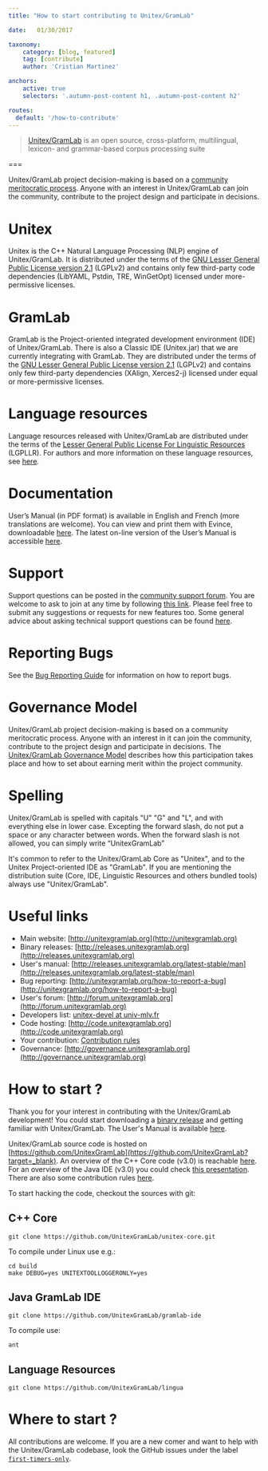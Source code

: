 ```yaml
---
title: "How to start contributing to Unitex/GramLab"

date:   01/30/2017

taxonomy:
    category: [blog, featured]
    tag: [contribute]
    author: 'Cristian Martinez'    

anchors:
    active: true
    selectors: '.autumn-post-content h1, .autumn-post-content h2'

routes:
  default: '/how-to-contribute'    
---
```


> [Unitex/GramLab](/) is an open source, cross-platform, multilingual, lexicon- and grammar-based corpus processing suite

===

Unitex/GramLab project decision-making is based on a [community meritocratic process](http://governance.unitexgramlab.org?target=_blank). Anyone with an interest in Unitex/GramLab can join the community, contribute to the project design and participate in decisions.

# Unitex

Unitex is the C++ Natural Language Processing (NLP) engine of Unitex/GramLab. It is distributed under the terms of the [GNU Lesser General Public License version 2.1](http://opensource.org/licenses/lgpl-2.1?target=_blank) (LGPLv2) and contains only few third-party code dependencies (LibYAML, Pstdin, TRE, WinGetOpt) licensed under more-permissive licenses.

# GramLab

GramLab is the Project-oriented integrated development environment (IDE) of Unitex/GramLab. There is also a Classic IDE (Unitex.jar) that we are currently integrating with GramLab. They are distributed under the terms of the [GNU Lesser General Public License version 2.1](http://opensource.org/licenses/lgpl-2.1?target=_blank) (LGPLv2) and contains only few third-party dependencies (XAlign, Xerces2-j) licensed under equal or more-permissive licenses.

# Language resources

Language resources released with Unitex/GramLab are distributed under the terms of the [Lesser General Public License For Linguistic Resources](/lgpllr?target=_blank) (LGPLLR). For authors and more information on these language resources, see [here](/language-resources?target=_blank).

# Documentation

User’s Manual (in PDF format) is available in English and French (more translations are welcome). You can view and print them with Evince, downloadable [here](https://wiki.gnome.org/Apps/Evince/Downloads?target=_blank). The latest on-line version of the User’s Manual is accessible [here](http://releases.unitexgramlab.org/latest-stable/man?target=_blank).

# Support

Support questions can be posted in the [community support forum](http://forum.unitexgramlab.org?target=_blank). You are welcome to ask to join at any time by following [this link](https://unitexgramlab.typeform.com/to/nLE4sb). Please feel free to submit any suggestions or requests for new features too. Some general advice about asking technical support questions can be found [here](http://www.catb.org/esr/faqs/smart-questions.html?target=_blank).

# Reporting Bugs

See the [Bug Reporting Guide](/how-to-report-a-bug) for information on how to report bugs.

# Governance Model

Unitex/GramLab project decision-making is based on a community meritocratic process. Anyone with an interest in it can join the community, contribute to the project design and participate in decisions. The [Unitex/GramLab Governance Model](http://governance.unitexgramlab.org?target=_blank) describes how this participation takes place and how to set about earning merit within the project community.

# Spelling

Unitex/GramLab is spelled with capitals "U" "G" and "L", and with everything else in lower case. Excepting the forward slash, do not put a space or any character between words. When the forward slash is not allowed, you can simply write “UnitexGramLab”

It's common to refer to the Unitex/GramLab Core as "Unitex", and to the Unitex Project-oriented IDE as "GramLab". If you are mentioning the distribution suite (Core, IDE, Linguistic Resources and others bundled tools) always use "Unitex/GramLab".

# Useful links

- Main website: 	[http://unitexgramlab.org](http://unitexgramlab.org)
- Binary releases: 	[http://releases.unitexgramlab.org](http://releases.unitexgramlab.org)
- User's manual: 	[http://releases.unitexgramlab.org/latest-stable/man](http://releases.unitexgramlab.org/latest-stable/man)
- Bug reporting: [http://unitexgramlab.org/how-to-report-a-bug](http://unitexgramlab.org/how-to-report-a-bug)
- User's forum: 	[http://forum.unitexgramlab.org](http://forum.unitexgramlab.org)
- Developers list: 	[unitex-devel at univ-mlv.fr](mailto://unitex-devel@univ-mlv.fr)
- Code hosting: 	[http://code.unitexgramlab.org](http://code.unitexgramlab.org)
- Your contribution: 	[Contribution rules](#)
- Governance: 	[http://governance.unitexgramlab.org](http://governance.unitexgramlab.org)

# How to start ?

Thank you for your interest in contributing with the Unitex/GramLab development! You could start downloading a [binary release](http://releases.unitexgramlab.org?target=_blank) and getting familiar with Unitex/GramLab. The User's Manual is available [here](http://unitexgramlab.org/releases/latest-stable/man/Unitex-GramLab-3.1-usermanual-en.pdf?target=_blank).

Unitex/GramLab source code is hosted on [https://github.com/UnitexGramLab](https://github.com/UnitexGramLab?target=_blank). An overview of the C++ Core code (v3.0) is reachable [here](http://www-igm.univ-mlv.fr/~unitex/docs/core_code.pdf?target=_blank). For an overview of the Java IDE (v3.0) you could check [this presentation](http://www-igm.univ-mlv.fr/~unitex/docs/ide_code.pdf?target=_blank). There are also some contribution rules [here](#).

To start hacking the code, checkout the sources with git:

## C++ Core

```
git clone https://github.com/UnitexGramLab/unitex-core.git
```

To compile under Linux use e.g.:

```
cd build
make DEBUG=yes UNITEXTOOLLOGGERONLY=yes
```

## Java GramLab IDE

```
git clone https://github.com/UnitexGramLab/gramlab-ide
```

To compile use:

```
ant
```

## Language Resources

```
git clone https://github.com/UnitexGramLab/lingua
```

# Where to start ?

All contributions are welcome. If you are a new comer and want to help with the Unitex/GramLab
codebase, look the GitHub issues under the label [`first-timers-only`](http://goo.gl/zfIsQZ?target=_blank).

